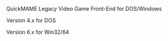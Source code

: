 QuickMAME Legacy Video Game Front-End for DOS/Windows

Version 4.x for DOS

Version 6.x for Win32/64
